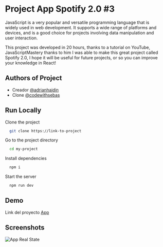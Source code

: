 # Project App Spotify 2.0 #3

JavaScript is a very popular and versatile programming language that is widely used in web development. It supports a wide range of platforms and devices, and is a good choice for projects involving data manipulation and user interaction.

This project was developed in 20 hours, thanks to a tutorial on YouTube, JavaScriptMastery thanks to him I was able to make this great project called Spotify 2.0, I hope it will be useful for future projects, or so you can improve your knowledge in React!

## Authors of Project

- Creador [@adrianhajdin](https://www.github.com/adrianhajdin)
- Clone [@codewithsebas](https://www.github.com/codewithsebas)

## Run Locally

Clone the project

```bash
  git clone https://link-to-project
```

Go to the project directory

```bash
  cd my-project
```

Install dependencies

```bash
  npm i
```

Start the server

```bash
  npm run dev
```
    
## Demo

Link del proyecto [App](https://project-spotify-2-0.vercel.app/)


## Screenshots
![App Real State](https://res.cloudinary.com/dovavvnjx/image/upload/v1673655903/Captura_de_pantalla_2023-01-13_191504_m0kjtj.png)
